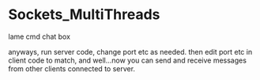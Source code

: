 # Sockets_MultiThreads
lame cmd chat box

anyways, run server code, change port etc as needed.
then edit port etc in client code to match,
and well...now you can send and receive messages from other clients connected to server.
